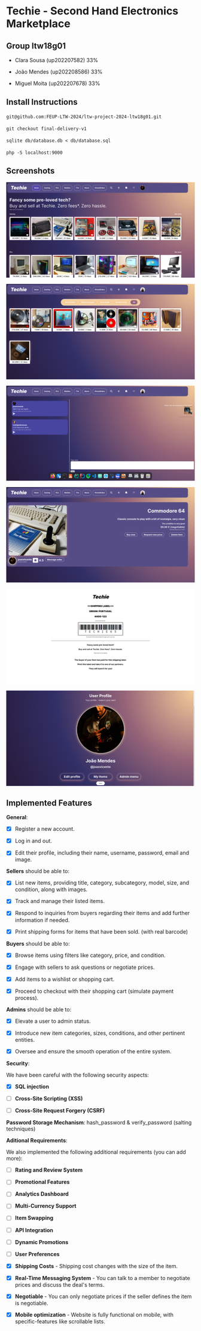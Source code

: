 # Techie - Second Hand Electronics Marketplace



## Group ltw18g01



- Clara Sousa (up202207582) 33%

- João Mendes (up202208586) 33%

- Miguel Moita (up202207678) 33%



## Install Instructions

    git@github.com:FEUP-LTW-2024/ltw-project-2024-ltw18g01.git

    git checkout final-delivery-v1

    sqlite db/database.db < db/database.sql

    php -S localhost:9000


## Screenshots

![home](images/screenshots/home.png)

![category](images/screenshots/category.png)

![chat](images/screenshots/chat.png)

![item](images/screenshots/item.png)

![shipping](images/screenshots/shipping.png)

![user](images/screenshots/user.png)


## Implemented Features



**General**:



- [X] Register a new account.

- [X] Log in and out.

- [X] Edit their profile, including their name, username, password, email and image.



**Sellers**  should be able to:



- [X] List new items, providing title, category, subcategory, model, size, and condition, along with images.

- [X] Track and manage their listed items.

- [X] Respond to inquiries from buyers regarding their items and add further information if needed.

- [X] Print shipping forms for items that have been sold. (with real barcode)



**Buyers**  should be able to:



- [X] Browse items using filters like category, price, and condition.

- [X] Engage with sellers to ask questions or negotiate prices.

- [X] Add items to a wishlist or shopping cart.

- [X] Proceed to checkout with their shopping cart (simulate payment process).



**Admins**  should be able to:



- [X] Elevate a user to admin status.

- [X] Introduce new item categories, sizes, conditions, and other pertinent entities.

- [X] Oversee and ensure the smooth operation of the entire system.



**Security**:

We have been careful with the following security aspects:



- [X] **SQL injection**

- [ ] **Cross-Site Scripting (XSS)**

- [ ] **Cross-Site Request Forgery (CSRF)**



**Password Storage Mechanism**: hash_password & verify_password (salting techniques)



**Aditional Requirements**:



We also implemented the following additional requirements (you can add more):



- [ ] **Rating and Review System**

- [ ] **Promotional Features**

- [ ] **Analytics Dashboard**

- [ ] **Multi-Currency Support**

- [ ] **Item Swapping**

- [ ] **API Integration**

- [ ] **Dynamic Promotions**

- [ ] **User Preferences**

- [X] **Shipping Costs** - Shipping cost changes with the size of the item.

- [X] **Real-Time Messaging System** - You can talk to a member to negotiate prices and discuss the deal's terms.

- [X] **Negotiable** - You can only negotiate prices if the seller defines the item is negotiable.
      
- [X] **Mobile optimization** - Website is fully functional on mobile, with specific-features like scrollable lists.
